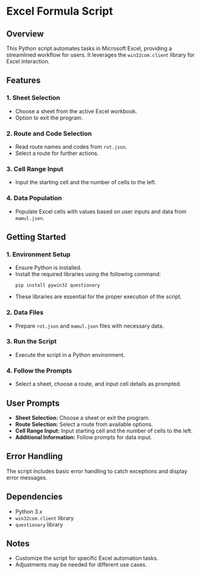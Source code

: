 # Excel Formula Script

## Overview

This Python script automates tasks in Microsoft Excel, providing a streamlined workflow for users. It leverages the `win32com.client` library for Excel interaction.

## Features

### 1. Sheet Selection
   - Choose a sheet from the active Excel workbook.
   - Option to exit the program.

### 2. Route and Code Selection
   - Read route names and codes from `rot.json`.
   - Select a route for further actions.

### 3. Cell Range Input
   - Input the starting cell and the number of cells to the left.

### 4. Data Population
   - Populate Excel cells with values based on user inputs and data from `mamul.json`.

## Getting Started

### 1. Environment Setup
   - Ensure Python is installed.
   - Install the required libraries using the following command:
     ```
     pip install pywin32 questionary
     ```
   - These libraries are essential for the proper execution of the script.


### 2. Data Files
   - Prepare `rot.json` and `mamul.json` files with necessary data.

### 3. Run the Script
   - Execute the script in a Python environment.

### 4. Follow the Prompts
   - Select a sheet, choose a route, and input cell details as prompted.

## User Prompts

- **Sheet Selection:** Choose a sheet or exit the program.
- **Route Selection:** Select a route from available options.
- **Cell Range Input:** Input starting cell and the number of cells to the left.
- **Additional Information:** Follow prompts for data input.

## Error Handling

The script includes basic error handling to catch exceptions and display error messages.

## Dependencies

- Python 3.x
- `win32com.client` library
- `questionary` library

## Notes

- Customize the script for specific Excel automation tasks.
- Adjustments may be needed for different use cases.
